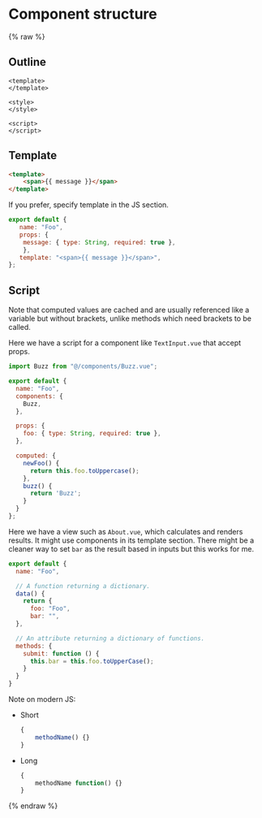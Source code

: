 # Component structure

{% raw %}

## Outline

```vue
<template>
</template>

<style>
</style>

<script>
</script>
```

## Template

```html
<template>
    <span>{{ message }}</span>
</template>
```

If you prefer, specify template in the JS section.

```javascript
export default {
   name: "Foo",
   props: {
    message: { type: String, required: true },
    },
   template: "<span>{{ message }}</span>",
};
```

## Script

Note that computed values are cached and are usually referenced like a variable but without brackets, unlike methods which need brackets to be called.

Here we have a script for a component like `TextInput.vue` that accept props.

```javascript
import Buzz from "@/components/Buzz.vue";

export default {
  name: "Foo",
  components: {
    Buzz,
  },

  props: {
    foo: { type: String, required: true },
  },

  computed: {
    newFoo() {
      return this.foo.toUppercase();
    },
    buzz() {
      return 'Buzz';
    }
  }
};
```

Here we have a view such as `About.vue`, which calculates and renders results. It might use components in its template section. There might be a cleaner way to set `bar` as the result based in inputs but this works for me.

```javascript
export default {
  name: "Foo",

  // A function returning a dictionary.
  data() {
    return {
      foo: "Foo",
      bar: "",
  },

  // An attribute returning a dictionary of functions.
  methods: {
    submit: function () {
      this.bar = this.foo.toUpperCase();
    }
  }
}
```

Note on modern JS:

- Short
    ```javascript
    {
        methodName() {}
    }
    ```
- Long
    ```javascript
    {
        methodName function() {}
    }
    ```

{% endraw %}

